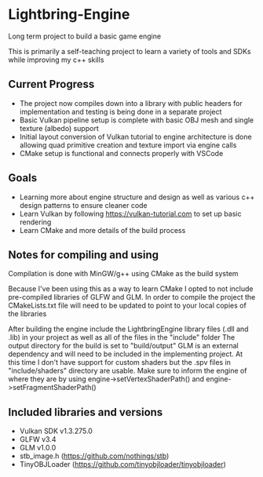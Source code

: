 # Lightbring-Engine
Long term project to build a basic game engine

This is primarily a self-teaching project to learn a variety of tools and SDKs while improving my c++ skills

## Current Progress
* The project now compiles down into a library with public headers for implementation and testing is being done in a separate project
* Basic Vulkan pipeline setup is complete with basic OBJ mesh and single texture (albedo) support
* Initial layout conversion of Vulkan tutorial to engine architecture is done allowing quad primitive creation and texture import via engine calls
* CMake setup is functional and connects properly with VSCode


## Goals
* Learning more about engine structure and design as well as various c++ design patterns to ensure cleaner code
* Learn Vulkan by following https://vulkan-tutorial.com to set up basic rendering
* Learn CMake and more details of the build process

## Notes for compiling and using
Compilation is done with MinGW/g++ using CMake as the build system

Because I've been using this as a way to learn CMake I opted to not include pre-compiled libraries of GLFW and GLM.
In order to compile the project the CMakeLists.txt file will need to be updated to point to your local copies of the libraries

After building the engine include the LightbringEngine library files (.dll and .lib) in your project as well as all of the files in the "include" folder
    The output directory for the build is set to "build/output"
GLM is an external dependency and will need to be included in the implementing project. 
At this time I don't have support for custom shaders but the .spv files in "include/shaders" directory are usable. 
    Make sure to inform the engine of where they are by using engine->setVertexShaderPath() and engine->setFragmentShaderPath()

## Included libraries and versions
* Vulkan SDK v1.3.275.0
* GLFW v3.4
* GLM v1.0.0
* stb_image.h (https://github.com/nothings/stb)
* TinyOBJLoader (https://github.com/tinyobjloader/tinyobjloader)